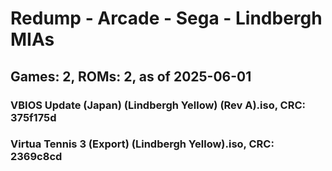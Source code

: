 # Redump - Arcade - Sega - Lindbergh MIAs
## Games: 2, ROMs: 2, as of 2025-06-01

### VBIOS Update (Japan) (Lindbergh Yellow) (Rev A).iso, CRC: 375f175d
### Virtua Tennis 3 (Export) (Lindbergh Yellow).iso, CRC: 2369c8cd

